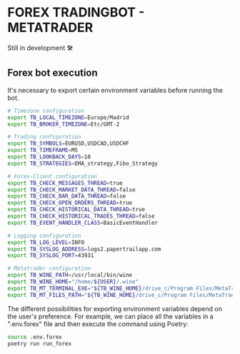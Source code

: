 # FOREX TRADINGBOT - METATRADER

Still in development 🛠️


## Forex bot execution

It's necessary to export certain environment variables before running the bot.

```bash
# Timezone configuration
export TB_LOCAL_TIMEZONE=Europe/Madrid
export TB_BROKER_TIMEZONE=Etc/GMT-2

# Trading configuration
export TB_SYMBOLS=EURUSD,USDCAD,USDCHF
export TB_TIMEFRAME=M5
export TB_LOOKBACK_DAYS=10
export TB_STRATEGIES=EMA_strategy,Fibo_Strategy

# Forex-Client configuration
export TB_CHECK_MESSAGES_THREAD=true
export TB_CHECK_MARKET_DATA_THREAD=false
export TB_CHECK_BAR_DATA_THREAD=false
export TB_CHECK_OPEN_ORDERS_THREAD=true
export TB_CHECK_HISTORICAL_DATA_THREAD=true
export TB_CHECK_HISTORICAL_TRADES_THREAD=false
export TB_EVENT_HANDLER_CLASS=BasicEventHandler

# Logging configuration
export TB_LOG_LEVEL=INFO
export TB_SYSLOG_ADDRESS=logs2.papertrailapp.com
export TB_SYSLOG_PORT=43931

# Metatrader configuration
export TB_WINE_PATH=/usr/local/bin/wine
export TB_WINE_HOME="/home/${USER}/.wine"
export TB_MT_TERMINAL_EXE="${TB_WINE_HOME}/drive_c/Program Files/MetaTrader/terminal.exe"
export TB_MT_FILES_PATH="${TB_WINE_HOME}/drive_c/Program Files/MetaTrader/MQL5/Files"

```

The different possibilities for exporting environment variables depend on
the user's preference. For example, we can place all the variables in a
".env.forex" file and then execute the command using Poetry:

```bash
source .env.forex
poetry run run_forex
```